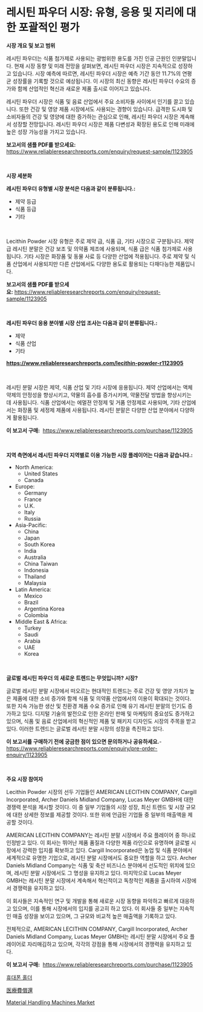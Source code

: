 <p><h1>레시틴 파우더 시장: 유형, 응용 및 지리에 대한 포괄적인 평가</h1></p><p><strong>시장 개요 및 보고 범위</strong></p>
<p><p>레시틴 파우더는 식품 첨가제로 사용되는 광범위한 용도를 가진 인공 근원인 인분말입니다. 현재 시장 동향 및 미래 전망을 살펴보면, 레시틴 파우더 시장은 지속적으로 성장하고 있습니다. 시장 예측에 따르면, 레시틴 파우더 시장은 예측 기간 동안 11.7%의 연평균 성장률을 기록할 것으로 예상됩니다. 이 시장의 최신 동향은 레시틴 파우더 수요의 증가와 함께 산업적인 혁신과 새로운 제품 출시로 이어지고 있습니다.</p><p>레시틴 파우더 시장은 식품 및 음료 산업에서 주요 소비자들 사이에서 인기를 끌고 있습니다. 또한 건강 및 영양 제품 시장에서도 사용되는 경향이 있습니다. 급격한 도시화 및 소비자들의 건강 및 영양에 대한 증가하는 관심으로 인해, 레시틴 파우더 시장은 계속해서 성장할 전망입니다. 레시틴 파우더 시장은 제품 다변성과 확장된 용도로 인해 미래에 높은 성장 가능성을 가지고 있습니다.</p></p>
<p><strong>보고서의 샘플 PDF를 받으세요:</strong> <a href="https://www.reliableresearchreports.com/enquiry/request-sample/1123905">https://www.reliableresearchreports.com/enquiry/request-sample/1123905</a></p>
<p>&nbsp;</p>
<p><strong>시장 세분화</strong></p>
<p><strong>레시틴 파우더 유형별 시장 분석은 다음과 같이 분류됩니다.:</strong></p>
<p><ul><li>제약 등급</li><li>식품 등급</li><li>기타</li></ul></p>
<p>&nbsp;</p>
<p><p>Lecithin Powder 시장 유형은 주로 제약 급, 식품 급, 기타 시장으로 구분됩니다. 제약 급 레시틴 분말은 건강 보조 및 의약품 제조에 사용되며, 식품 급은 식품 첨가제로 사용됩니다. 기타 시장은 화장품 및 동물 사료 등 다양한 산업에 적용됩니다. 주로 제약 및 식품 산업에서 사용되지만 다른 산업에서도 다양한 용도로 활용되는 다재다능한 제품입니다.</p></p>
<p><strong>보고서의 샘플 PDF를 받으세요:</strong>&nbsp;<a href="https://www.reliableresearchreports.com/enquiry/request-sample/1123905">https://www.reliableresearchreports.com/enquiry/request-sample/1123905</a></p>
<p>&nbsp;</p>
<p><strong> 레시틴 파우더 응용 분야별 시장 산업 조사는 다음과 같이 분류됩니다.:</strong></p>
<p><ul><li>제약</li><li>식품 산업</li><li>기타</li></ul></p>
<p><strong><a href="https://www.reliableresearchreports.com/lecithin-powder-r1123905">https://www.reliableresearchreports.com/lecithin-powder-r1123905</a></strong></p>
<p>&nbsp;</p>
<p><p>레시틴 분말 시장은 제약, 식품 산업 및 기타 시장에 응용됩니다. 제약 산업에서는 액체 약제의 안정성을 향상시키고, 약물의 흡수를 증가시키며, 약물전달 방법을 향상시키는 데 사용됩니다. 식품 산업에서는 에멀젼 안정제 및 거품 안정제로 사용되며, 기타 산업에서는 화장품 및 세정제 제품에 사용됩니다. 레시틴 분말은 다양한 산업 분야에서 다양하게 활용됩니다.</p></p>
<p><strong>이 보고서 구매:</strong>&nbsp; <a href="https://www.reliableresearchreports.com/purchase/1123905">https://www.reliableresearchreports.com/purchase/1123905</a></p>
<p>&nbsp;</p>
<p><strong>지역 측면에서 레시틴 파우더 지역별로 이용 가능한 시장 플레이어는 다음과 같습니다.:</strong></p>
<p><ul>
    <li>
        North America:
        <ul>
            <li>United States</li>
            <li>Canada</li>
        </ul>
    </li>
    <li>
        Europe:
        <ul>
            <li>Germany</li>
            <li>France</li>
            <li>U.K.</li>
            <li>Italy</li>
            <li>Russia</li>
        </ul>
    </li>
    <li>
        Asia-Pacific:
        <ul>
            <li>China</li>
            <li>Japan</li>
            <li>South Korea</li>
            <li>India</li>
            <li>Australia</li>
            <li>China Taiwan</li>
            <li>Indonesia</li>
            <li>Thailand</li>
            <li>Malaysia</li>
        </ul>
    </li>
    <li>
        Latin America:
        <ul>
            <li>Mexico</li>
            <li>Brazil</li>
            <li>Argentina Korea</li>
            <li>Colombia</li>
        </ul>
    </li>
    <li>
        Middle East & Africa:
        <ul>
            <li>Turkey</li>
            <li>Saudi</li>
            <li>Arabia</li>
            <li>UAE</li>
            <li>Korea</li>
        </ul>
    </li>
    </ul></p>
<p>&nbsp;</p>
<p><strong>글로벌 레시틴 파우더 의 새로운 트렌드는 무엇입니까? 시장?</strong></p>
<p><p>글로벌 레시틴 분말 시장에서 떠오르는 현대적인 트렌드는 주로 건강 및 영양 가치가 높은 제품에 대한 소비 증가와 함께 식품 및 의약품 산업에서의 이용이 확대되는 것이다. 또한 지속 가능한 생산 및 친환경 제품 수요 증가로 인해 유기 레시틴 분말의 인기도 증가하고 있다. 디지털 기술의 발전으로 인한 온라인 판매 및 마케팅의 중요성도 증가하고 있으며, 식품 및 음료 산업에서의 혁신적인 제품 및 패키지 디자인도 시장의 주목을 받고 있다. 이러한 트렌드는 글로벌 레시틴 분말 시장의 성장을 촉진하고 있다.</p></p>
<p><strong>이 보고서를 구매하기 전에 궁금한 점이 있으면 문의하거나 공유하세요.</strong>- <a href="https://www.reliableresearchreports.com/enquiry/pre-order-enquiry/1123905">https://www.reliableresearchreports.com/enquiry/pre-order-enquiry/1123905</a></p>
<p>&nbsp;</p>
<p><strong>주요 시장 참여자</strong></p>
<p><p>Lecithin Powder 시장의 선두 기업들인 AMERICAN LECITHIN COMPANY, Cargill Incorporated, Archer Daniels Midland Company, Lucas Meyer GMBH에 대한 경쟁력 분석을 제시할 것이다. 이 중 일부 기업들의 시장 성장, 최신 트렌드 및 시장 규모에 대한 상세한 정보를 제공할 것이다. 또한 위에 언급된 기업들 중 일부의 매출액을 제공할 것이다.</p><p>AMERICAN LECITHIN COMPANY는 레시틴 분말 시장에서 주요 플레이어 중 하나로 인정받고 있다. 이 회사는 뛰어난 제품 품질과 다양한 제품 라인으로 유명하며 글로벌 시장에서 강력한 입지를 확보하고 있다. Cargill Incorporated은 농업 및 식품 분야에서 세계적으로 유명한 기업으로, 레시틴 분말 시장에서도 중요한 역할을 하고 있다. Archer Daniels Midland Company는 식품 및 축산 비즈니스 분야에서 선도적인 위치에 있으며, 레시틴 분말 시장에서도 그 명성을 유지하고 있다. 마지막으로 Lucas Meyer GMBH는 레시틴 분말 시장에서 계속해서 혁신적이고 독창적인 제품을 출시하여 시장에서 경쟁력을 유지하고 있다.</p><p>이 회사들은 지속적인 연구 및 개발을 통해 새로운 시장 동향을 파악하고 빠르게 대응하고 있으며, 이를 통해 시장에서의 입지를 공고히 하고 있다. 이 회사들 중 일부는 지속적인 매출 성장을 보이고 있으며, 그 규모와 비교적 높은 매출액을 기록하고 있다.</p><p>전체적으로, AMERICAN LECITHIN COMPANY, Cargill Incorporated, Archer Daniels Midland Company, Lucas Meyer GMBH는 레시틴 분말 시장에서 주요 플레이어로 자리매김하고 있으며, 각각의 강점을 통해 시장에서의 경쟁력을 유지하고 있다.</p></p>
<p><strong>이 보고서 구매:</strong>&nbsp;&nbsp;<a href="https://www.reliableresearchreports.com/purchase/1123905">https://www.reliableresearchreports.com/purchase/1123905</a></p>
<p><p><a href="https://github.com/xvz497517413/Market-Research-Report-List-1/blob/main/649609724539.md">휴대폰 홀더</a></p><p><a href="https://github.com/cbigkbh02719/Market-Research-Report-List-1/blob/main/229538926451.md">医療費償還</a></p><p><a href="https://github.com/BryceTownsendr/Market-Research-Report-List-4/blob/main/material-handling-machines-market.md">Material Handling Machines Market</a></p></p>